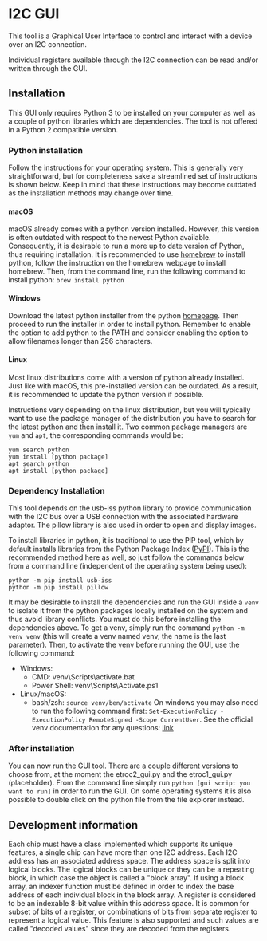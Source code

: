 # I2C GUI

This tool is a Graphical User Interface to control and interact with a device over an I2C connection.

Individual registers available through the I2C connection can be read and/or written through the GUI.

## Installation

This GUI only requires Python 3 to be installed on your computer as well as a couple of python libraries which are dependencies. The tool is not offered in a Python 2 compatible version.

### Python installation

Follow the instructions for your operating system. This is generally very straightforward, but for completeness sake a streamlined set of instructions is shown below. Keep in mind that these instructions may become outdated as the installation methods may change over time.

#### macOS

macOS already comes with a python version installed. However, this version is often outdated with respect to the newest Python available.
Consequently, it is desirable to run a more up to date version of Python, thus requiring installation.
It is recommended to use [homebrew](https://brew.sh/) to install python, follow the instruction on the homebrew webpage to install homebrew.
Then, from the command line, run the following command to install python: `brew install python`

#### Windows

Download the latest python installer from the python [homepage](https://www.python.org/).
Then proceed to run the installer in order to install python.
Remember to enable the option to add python to the PATH and consider enabling the option to allow filenames longer than 256 characters.

#### Linux

Most linux distributions come with a version of python already installed.
Just like with macOS, this pre-installed version can be outdated.
As a result, it is recommended to update the python version if possible.

Instructions vary depending on the linux distribution, but you will typically want to use the package manager of the distribution you have to search for the latest python and then install it.
Two common package managers are `yum` and `apt`, the corresponding commands would be:
```
yum search python
yum install [python package]
apt search python
apt install [python package]
```

### Dependency Installation

This tool depends on the usb-iss python library to provide communication with the I2C bus over a USB connection with the associated hardware adaptor. The pillow library is also used in order to open and display images.

To install libraries in python, it is traditional to use the PIP tool, which by default installs libraries from the Python Package Index ([PyPI](https://pypi.org/)).
This is the recommended method here as well, so just follow the commands below from a command line (independent of the operating system being used):
```
python -m pip install usb-iss
python -m pip install pillow
```


It may be desirable to install the dependencies and run the GUI inside a `venv` to isolate it from the python packages locally installed on the system and thus avoid library conflicts. You must do this before installing the dependencies above. To get a venv, simply run the command `python -m venv venv` (this will create a venv named venv, the name is the last parameter). Then, to activate the venv before running the GUI, use the following command:
* Windows:
    * CMD: venv\Scripts\activate.bat
    * Power Shell: venv\Scripts\Activate.ps1
* Linux/macOS:
    * bash/zsh: `source venv/ben/activate`
On windows you may also need to run the following command first: `Set-ExecutionPolicy -ExecutionPolicy RemoteSigned -Scope CurrentUser`. See the official venv documentation for any questions: [link](https://docs.python.org/3/library/venv.html)

### After installation

You can now run the GUI tool. There are a couple different versions to choose from, at the moment the etroc2_gui.py and the etroc1_gui.py (placeholder). From the command line simply run `python [gui script you want to run]` in order to run the GUI. On some operating systems it is also possible to double click on the python file from the file explorer instead.

## Development information

Each chip must have a class implemented which supports its unique features, a single chip can have more than one I2C address. Each I2C address has an associated address space. The address space is split into logical blocks. The logical blocks can be unique or they can be a repeating block, in which case the object is called a "block array". If using a block array, an indexer function must be defined in order to index the base address of each individual block in the block array. A register is considered to be an indexable 8-bit value within this address space. It is common for subset of bits of a register, or combinations of bits from separate register to represent a logical value. This feature is also supported and such values are called "decoded values" since they are decoded from the registers.
